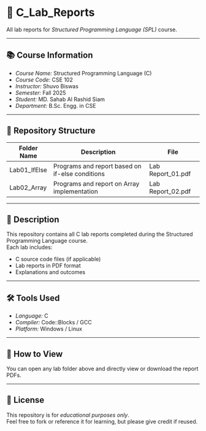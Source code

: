 # 🧠 C_Lab_Reports
All lab reports for *Structured Programming Language (SPL)* course.

---

## 📚 Course Information
- *Course Name:* Structured Programming Language (C)
- *Course Code:* CSE 102
- *Instructor:* Shuvo Biswas
- *Semester:* Fall 2025
- *Student:* MD. Sahab Al Rashid Siam
- *Department:* B.Sc. Engg. in CSE

---

## 📂 Repository Structure

| Folder Name | Description | File |
|--------------|--------------|------|
| Lab01_IfElse | Programs and report based on if-else conditions | Lab Report_01.pdf |
| Lab02_Array | Programs and report on Array implementation | Lab Report_02.pdf |

---

## 🧩 Description
This repository contains all C lab reports completed during the Structured Programming Language course.  
Each lab includes:
- C source code files (if applicable)
- Lab reports in PDF format
- Explanations and outcomes

---

## 🛠 Tools Used
- *Language:* C  
- *Compiler:* Code::Blocks / GCC  
- *Platform:* Windows / Linux  

---

## 🔗 How to View
You can open any lab folder above and directly view or download the report PDFs.

---

## 📄 License
This repository is for *educational purposes only*.  
Feel free to fork or reference it for learning, but please give credit if reused.
